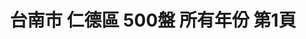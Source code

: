 ---
title: "台南市 仁德區 500盤 所有年份 第1頁"
description: "台南市 仁德區 500盤 所有年份 獲獎餐廳 第1頁"
keywords:
  - 美食競賽
  - 台灣美食
  - 美食精選
datePublished: "2025-06-30"
dateModified: "2025-07-02"
city: "台南市"
district: "仁德區"
award: "500盤"
year: "所有年份"
page: 1
count: 1

restaurants:
  - name: "阿裕牛肉涮涮鍋"
    city: "台南市"
    district: "仁德區"
    address: "台南市仁德區崑崙路733-1號"
    phone: "062795500"
    geo: "22.94042993063004, 120.26110414667649"
    link: "台南市/仁德區/阿裕牛肉涮涮鍋"
    google_map: "https://maps.app.goo.gl/1V9ipnkphHrWyAR89"
    footinder: "https://footinder.com.tw/%e5%8f%b0%e5%8d%97%e5%b8%82%e4%bb%81%e5%be%b7%e5%8d%80/10195/"
    award:
    - name: "500盤"
      year: "2024"
---